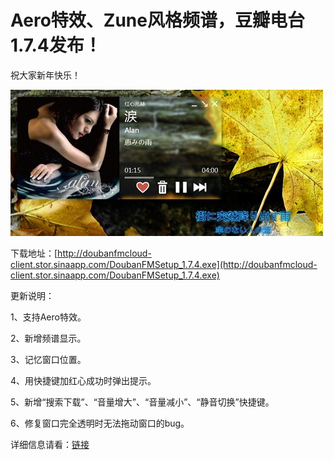 # Aero特效、Zune风格频谱，豆瓣电台1.7.4发布！

祝大家新年快乐！

[<img style="background-image: none; border-bottom: 0px; border-left: 0px; padding-left: 0px; padding-right: 0px; display: inline; border-top: 0px; border-right: 0px; padding-top: 0px" title="DoubanFM_1.7.4_2" border="0" alt="DoubanFM_1.7.4_2" src="/attachment/up/blog/images/AeroZune1.7.4_FDAB/DoubanFM_1.7.4_2_thumb.jpg" width="500" height="234" />](/attachment/up/blog/images/AeroZune1.7.4_FDAB/DoubanFM_1.7.4_2.jpg)

下载地址：[http://doubanfmcloud-client.stor.sinaapp.com/DoubanFMSetup_1.7.4.exe](http://doubanfmcloud-client.stor.sinaapp.com/DoubanFMSetup_1.7.4.exe)

更新说明：

1、支持Aero特效。

2、新增频谱显示。

3、记忆窗口位置。

4、用快捷键加红心成功时弹出提示。

5、新增“搜索下载”、“音量增大”、“音量减小”、“静音切换”快捷键。

6、修复窗口完全透明时无法拖动窗口的bug。

详细信息请看：[链接](/article/doubanfm)
